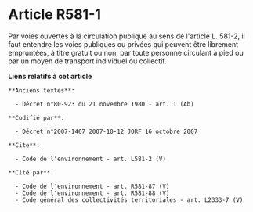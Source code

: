 # Article R581-1

Par voies ouvertes à la circulation publique au sens de l'article L. 581-2, il faut entendre les voies publiques ou privées
qui peuvent être librement empruntées, à titre gratuit ou non, par toute personne circulant à pied ou par un moyen de
transport individuel ou collectif.

**Liens relatifs à cet article**

	**Anciens textes**:

	  - Décret n°80-923 du 21 novembre 1980 - art. 1 (Ab)

	**Codifié par**:

	  - Décret n°2007-1467 2007-10-12 JORF 16 octobre 2007

	**Cite**:

	  - Code de l'environnement - art. L581-2 (V)

	**Cité par**:

	  - Code de l'environnement - art. R581-87 (V)
	  - Code de l'environnement - art. R581-88 (V)
	  - Code général des collectivités territoriales - art. L2333-7 (V)
